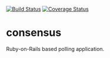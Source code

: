 [![Build Status](https://travis-ci.org/dupps/consensus.svg?branch=master)](https://travis-ci.org/dupps/consensus)
[![Coverage Status](https://coveralls.io/repos/dupps/consensus/badge.svg)](https://coveralls.io/r/dupps/consensus)
# consensus

Ruby-on-Rails based polling application.